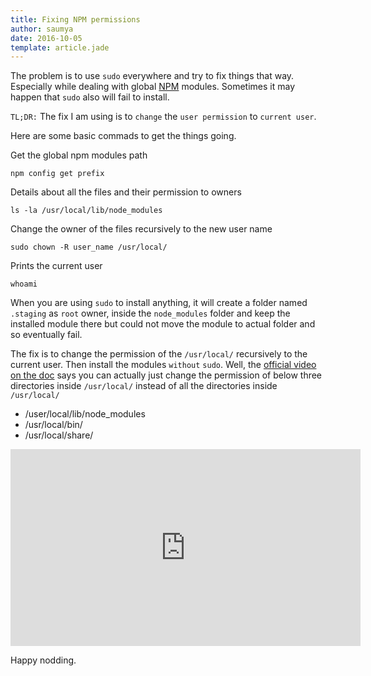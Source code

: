 ```yaml
---
title: Fixing NPM permissions
author: saumya
date: 2016-10-05
template: article.jade
---
```

The problem is to use `sudo` everywhere and try to fix things that way. Especially while dealing with global [NPM][2] modules. Sometimes it may happen that `sudo` also will fail to install.   

`TL;DR:` The fix I am using is to `change` the `user permission` to `current user`.   

<span class="more"></span>

Here are some basic commads to get the things going.         

Get the global npm modules path 
```
npm config get prefix
```
Details about all the files and their permission to owners
```
ls -la /usr/local/lib/node_modules
```

Change the owner of the files recursively to the new user name
```
sudo chown -R user_name /usr/local/
```

Prints the current user
```
whoami
```

When you are using `sudo` to install anything, it will create a folder named `.staging` as `root` owner, inside the `node_modules` folder and keep the installed module there but could not move the module to actual folder and so eventually fail. 

The fix is to change the permission of the `/usr/local/` recursively to the current user. Then install the modules `without` `sudo`.  Well, the [official video on the doc][1] says you can actually just change the permission of below three directories inside `/usr/local/` instead of all the directories inside `/usr/local/`
 
 - /user/local/lib/node_modules
 - /usr/local/bin/
 - /usr/local/share/



<iframe width="560" height="315" src="https://www.youtube.com/embed/bxvybxYFq2o" frameborder="0" allowfullscreen></iframe>

Happy nodding.












[1]: https://docs.npmjs.com/getting-started/fixing-npm-permissions
[2]: https://www.npmjs.com/















